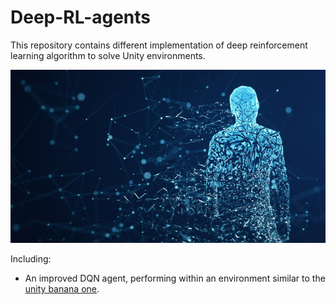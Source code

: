 # Deep-RL-agents

This repository contains different implementation of deep reinforcement learning algorithm to solve Unity environments.  

<p align="center">
  <img src="https://github.com/ClemPalf/Deep-RL-agents/blob/main/agent.jpg?raw=true"/>
</p>  

Including:  
-	An improved DQN agent, performing within an environment similar to the [unity banana one](https://github.com/Unity-Technologies/ml-agents/blob/master/docs/Learning-Environment-Examples.md#banana-collector).  














